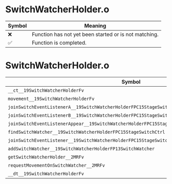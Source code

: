 # SwitchWatcherHolder.o
| Symbol | Meaning 
| ------------- | ------------- 
| :x: | Function has not yet been started or is not matching. 
| :white_check_mark: | Function is completed. 


# SwitchWatcherHolder.o
| Symbol | Decompiled? |
| ------------- | ------------- |
| `__ct__19SwitchWatcherHolderFv` | :x: |
| `movement__19SwitchWatcherHolderFv` | :x: |
| `joinSwitchEventListenerA__19SwitchWatcherHolderFPC15StageSwitchCtrlP19SwitchEventListener` | :x: |
| `joinSwitchEventListenerB__19SwitchWatcherHolderFPC15StageSwitchCtrlP19SwitchEventListener` | :x: |
| `joinSwitchEventListenerAppear__19SwitchWatcherHolderFPC15StageSwitchCtrlP19SwitchEventListener` | :x: |
| `findSwitchWatcher__19SwitchWatcherHolderFPC15StageSwitchCtrl` | :x: |
| `joinSwitchEventListener__19SwitchWatcherHolderFPC15StageSwitchCtrlUlP19SwitchEventListener` | :x: |
| `addSwitchWatcher__19SwitchWatcherHolderFP13SwitchWatcher` | :x: |
| `getSwitchWatcherHolder__2MRFv` | :x: |
| `requestMovementOnSwitchWatcher__2MRFv` | :x: |
| `__dt__19SwitchWatcherHolderFv` | :x: |
